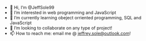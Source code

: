 - 👋 Hi, I’m @JeffSole99
- 👀 I’m interested in web programming and JavaScript
- 🌱 I’m currently learning obeject orriented programming, SQL and JavaScript
- 💞️ I’m looking to collaborate on any type of project!
- 📫 How to reach me: email me @ jeffrey.sole@outlook.com!

<!---
JeffSole99/JeffSole99 is a ✨ special ✨ repository because its `README.md` (this file) appears on your GitHub profile.
You can click the Preview link to take a look at your changes.
--->
